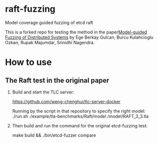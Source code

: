 # raft-fuzzing
Model coverage guided fuzzing of etcd raft

This is a forked repo for testing the method in the paper[Model-guided Fuzzing of Distributed Systems](https://arxiv.org/abs/2410.02307) by Ege Berkay Gulcan, Burcu Kulahcioglu Ozkan, Rupak Majumdar, Srinidhi Nagendra.

# How to use

## The Raft test in the original paper

1. Build and start the TLC server:

    https://github.com/weng-chenghui/tlc-server-docker

    Running by the script in that repository to specify the right model:
    ./run.sh ./example/tla-benchmarks/Raft/model /model/RAFT_3_3.tla

2. Then build and run the command for the original etcd-fuzzing test:

    make build && ./bin/etcd-fuzzer compare